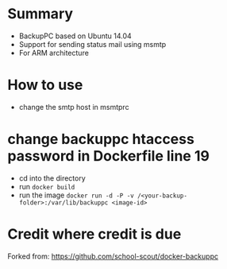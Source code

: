 # Summary
* BackupPC based on Ubuntu 14.04
* Support for sending status mail using msmtp
* For ARM architecture

# How to use
* change the smtp host in msmtprc
# change backuppc htaccess password in Dockerfile line 19
* cd into the directory
* run ```docker build```
* run the image ```docker run -d -P -v /<your-backup-folder>:/var/lib/backuppc <image-id>```

# Credit where credit is due

Forked from: https://github.com/school-scout/docker-backuppc
